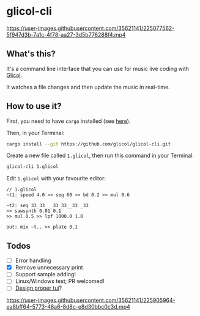 # glicol-cli

https://user-images.githubusercontent.com/35621141/225077562-5f947d3b-7a1c-4f78-aa27-3d5b776288f4.mp4

## What's this?

It's a command line interface that you can use for music live coding with [Glicol](https://glicol.org).

It watches a file changes and then update the music in real-time.

## How to use it?

First, you need to have `cargo` installed (see [here](https://doc.rust-lang.org/cargo/getting-started/installation.html)).

Then, in your Terminal:

```sh
cargo install --git https://github.com/glicol/glicol-cli.git
```

Create a new file called `1.glicol`, then run this command in your Terminal:
```sh
glicol-cli 1.glicol
```

Edit `1.glicol` with your favourite editor:

```
// 1.glicol
~t1: speed 4.0 >> seq 60 >> bd 0.2 >> mul 0.6
    
~t2: seq 33_33_ _33 33__33 _33
>> sawsynth 0.01 0.1
>> mul 0.5 >> lpf 1000.0 1.0

out: mix ~t.. >> plate 0.1
```

## Todos

- [ ] Error handling
- [x] Remove unnecessary print
- [ ] Support sample adding!
- [ ] Linux/Windows test; PR welcomed!
- [ ] [Design proper tui](https://github.com/glicol/glicol-cli/issues/1)?

https://user-images.githubusercontent.com/35621141/225905964-ea8bff64-5773-48a6-8d8c-e8d30bbc0c3d.mp4
